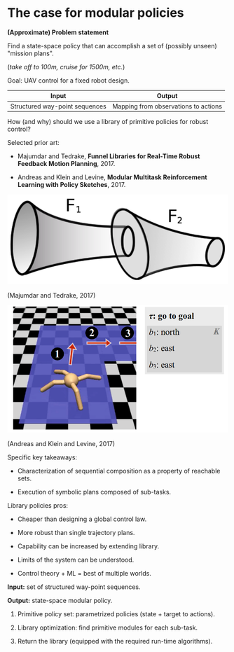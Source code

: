 [comment]: # (compile this presentation with markdown-slides)

# The case for modular policies

[comment]: # (!!!)

**(Approximate) Problem statement**

Find a state-space policy that can accomplish a set of (possibly unseen)
"mission plans".

(*take off to 100m, cruise for 1500m, etc.*)

[comment]: # (!!!)

Goal: UAV control for a fixed robot design.

| Input | Output |
|-------|--------|
| Structured way-point sequences | Mapping from observations to actions |

[comment]: # (!!!)

How (and why) should we use a library of primitive policies for robust control?

[comment]: # (!!!)

Selected prior art:

- Majumdar and Tedrake, **Funnel Libraries for Real-Time Robust Feedback Motion
	Planning**, 2017.

- Andreas and Klein and Levine, **Modular Multitask Reinforcement Learning with
	Policy Sketches**, 2017.

[comment]: # (!!!)

![Funnel composability](media/funnels.png) <!-- .element: style="height:50vh; max-width:80vw;" -->

(Majumdar and Tedrake, 2017)

[comment]: # (!!!)

![Policy sketches](media/sketches.png) <!-- .element: style="height:50vh; max-width:80vw;" -->

(Andreas and Klein and Levine, 2017)

[comment]: # (!!!)

Specific key takeaways:

- Characterization of sequential composition as a property of reachable sets.

- Execution of symbolic plans composed of sub-tasks.

[comment]: # (!!!)

Library policies pros:

- Cheaper than designing a global control law.

- More robust than single trajectory plans.

- Capability can be increased by extending library.

- Limits of the system can be understood.

- Control theory + ML = best of multiple worlds.

[comment]: # (!!!)

**Input:** set of structured way-point sequences.

**Output:** state-space modular policy.

1. Primitive policy set: parametrized policies (state + target to actions).

2. Library optimization: find primitive modules for each sub-task.

3. Return the library (equipped with the required run-time algorithms).

[comment]: # (!!!)
